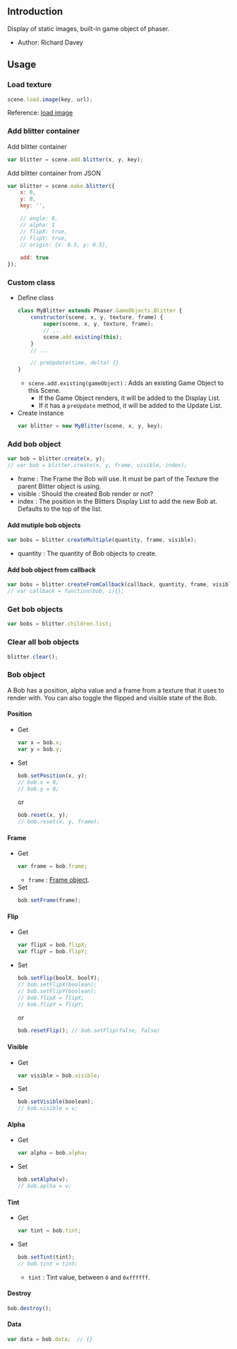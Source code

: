 ## Introduction

Display of static images, built-in game object of phaser.

- Author: Richard Davey

## Usage

### Load texture

```javascript
scene.load.image(key, url);
```

Reference: [load image](loader.md#image)

### Add blitter container

Add blitter container

```javascript
var blitter = scene.add.blitter(x, y, key);
```

Add blitter container from JSON

```javascript
var blitter = scene.make.blitter({
    x: 0,
    y: 0,
    key: '',

    // angle: 0,
    // alpha: 1
    // flipX: true,
    // flipY: true,
    // origin: {x: 0.5, y: 0.5},
    
    add: true
});
```

### Custom class

- Define class
    ```javascript
    class MyBlitter extends Phaser.GameObjects.Blitter {
        constructor(scene, x, y, texture, frame) {
            super(scene, x, y, texture, frame);
            // ...
            scene.add.existing(this);
        }
        // ...

        // preUpdate(time, delta) {}
    }
    ```
    - `scene.add.existing(gameObject)` : Adds an existing Game Object to this Scene.
        - If the Game Object renders, it will be added to the Display List.
        - If it has a `preUpdate` method, it will be added to the Update List.
- Create instance
    ```javascript
    var blitter = new MyBlitter(scene, x, y, key);
    ```

### Add bob object

```javascript
var bob = blitter.create(x, y);
// var bob = blitter.create(x, y, frame, visible, index);
```

- frame : The Frame the Bob will use. It must be part of the Texture the parent Blitter object is using.
- visible : Should the created Bob render or not?
- index : The position in the Blitters Display List to add the new Bob at. Defaults to the top of the list.

#### Add mutiple bob objects

```javascript
var bobs = blitter.createMultiple(quantity, frame, visible);
```

- quantity : The quantity of Bob objects to create.

#### Add bob object from callback

```javascript
var bobs = blitter.createFromCallback(callback, quantity, frame, visible)
// var callback = function(bob, i){};
```

### Get bob objects

```javascript
var bobs = blitter.children.list;
```

### Clear all bob objects

```javascript
blitter.clear();
```

### Bob object

A Bob has a position, alpha value and a frame from a texture that it uses to render with. You can also toggle the flipped and visible state of the Bob.

#### Position

- Get
    ```javascript
    var x = bob.x;
    var y = bob.y;
    ```
- Set
    ```javascript
    bob.setPosition(x, y);
    // bob.x = 0;
    // bob.y = 0;
    ```
    or
    ```javascript
    bob.reset(x, y);
    // bob.reset(x, y, frame);
    ```

#### Frame

- Get
    ```javascript
    var frame = bob.frame;
    ```
    - `frame` : [Frame object](texture.md#frame-object).
- Set
    ```javascript
    bob.setFrame(frame);
    ```

#### Flip

- Get
    ```javascript
    var flipX = bob.flipX;
    var flipY = bob.flipY;
    ```
- Set
    ```javascript
    bob.setFlip(boolX, boolY);
    // bob.setFlipX(boolean);
    // bob.setFlipY(boolean);
    // bob.flipX = flipX;
    // bob.flipY = flipY;
    ```
    or
    ```javascript
    bob.resetFlip(); // bob.setFlip(false, false)
    ```

#### Visible

- Get
    ```javascript
    var visible = bob.visible;
    ```
- Set
    ```javascript
    bob.setVisible(boolean);
    // bob.visible = v;
    ```

#### Alpha

- Get
    ```javascript
    var alpha = bob.alpha;
    ```
- Set
    ```javascript
    bob.setAlpha(v);
    // bob.aplha = v;
    ```

#### Tint

- Get
    ```javascript
    var tint = bob.tint;
    ```
- Set
    ```javascript
    bob.setTint(tint);
    // bob.tint = tint;
    ```
    - `tint` : Tint value, between `0` and `0xffffff`.

#### Destroy

```javascript
bob.destroy();
```

#### Data

```javascript
var data = bob.data;  // {}
```
